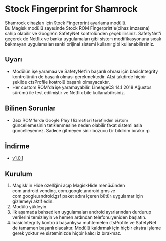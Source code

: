 # Stock Fingerprint for Shamrock
Shamrock cihazları için Stock Fingerprint ayarlama modülü.  
Bu Magisk modülü sayesinde Stock ROM Fingerprint'e(cihaz imzasına) sahip olabilir ve Google'ın SafetyNet kontrolünden geçebilirsiniz.
SafetyNet'i geçerek de Netflix ve banka uygulamaları gibi sistem modifikasyonuna sıcak bakmayan uygulamaları sanki orijinal sistemi kullanır gibi kullanabilirsiniz.

## Uyarı
* Modülün işe yaraması ve SafetyNet'in başarılı olması için basicIntegrity kontrolünün de başarılı olması gerekmektedir. Aksi takdirde hiçbir şekilde ctsProfile kontrolü başarılı olmayacaktır.
* Her custom ROM'da işe yaramayabilir. LineageOS 14.1 2018 Ağustos sürümü ile test edilmiştir ve Netflix bile kullanabilirsiniz.

## Bilinen Sorunlar
* Bazı ROM'larda Google Play Hizmetleri tarafından sistem güncellemesinin tetiklenmesine neden olabilir fakat sistemi asla güncelleyemez. Sadece gitmeyen sinir bozucu bir bildirim bırakır :p

## İndirme
* [v1.0.1](https://github.com/omerakgoz34/shamrock-stock-fingerprint/releases/download/v1.0.1/shamrock-stock-fingerprint_v1.0.1.zip)

## Kurulum
1. Magisk'in Hide özelliğini açıp MagiskHide menüsünden com.android.vending, com.google.android.gms ve com.google.android.gsf paket adını içeren bütün uygulamar için gizlemeyi aktif edin.
2. Modülü yükleyin.
3. İlk aşamada bahsedilen uygulamaları android ayarlarından durdurup verilerini temizleyin ve hemen ardından telefonu yeniden başlatın.
4. basicIntegrity kontrolü başarılıysa muhtemelen ctsProfile ve SafetyNet de tamamen başarılı olacaktır. Modülü kaldırmak için hiçbir ekstra işleme gerek yoktur ve sisteminizde hiçbir kalıcı iz bırakmaz.
